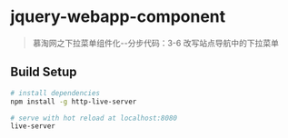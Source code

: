 # jquery-webapp-component

> 慕淘网之下拉菜单组件化--分步代码：3-6 改写站点导航中的下拉菜单

## Build Setup

``` bash
# install dependencies
npm install -g http-live-server

# serve with hot reload at localhost:8080
live-server

```